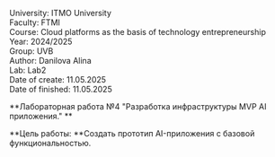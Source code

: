 University: ITMO University  
Faculty: FTMI  
Course: Cloud platforms as the basis of technology entrepreneurship  
Year: 2024/2025  
Group: UVB  
Author: Danilova Alina  
Lab: Lab2  
Date of create: 11.05.2025  
Date of finished: 11.05.2025  
  
  

**Лабораторная работа №4 "Разработка инфраструктуры MVP AI приложения."  **  

**Цель работы: **Создать прототип AI-приложения с базовой функциональностью.  

  
